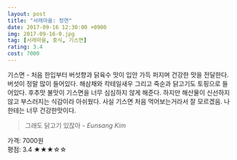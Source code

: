 ```yaml
---
layout: post
title: "서래마을: 청연"
date: 2017-09-16 12:30:00 +0900
img: 2017-09-16-0.jpg
tag: [서래마을, 중식, 기스면]
rating: 3.4
cost: 7000
---
```

기스면 - 처음 한입부터 버섯향과 닭육수 맛이 입안 가득 퍼지며 건강한 맛을 전달한다. 버섯이 정말 많이 들어있다. 해삼채와 칵테일새우 그리고 죽순과 닭고기도 토핑으로 들어있다. 후추맛 불맛이 기스면을 너무 심심하지 않게 해준다. 하지만 해산물이 신선하지 않고 부스러지는 식감이라 아쉬웠다. 사실 기스면 처음 먹어보는거라서 잘 모르겠음. 나한테는 너무 건강한맛이다.

> 그래도 닭고기 있잖아 <cite>- Eunsang Kim</cite>

가격: 7000원 <br>
평점: 3.4 &#9733;&#9733;&#9733;&#9734;&#9734;
